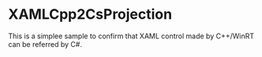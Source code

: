 # XAMLCpp2CsProjection
This is a simplee sample to confirm that XAML control made by C++/WinRT can be referred by C#.
